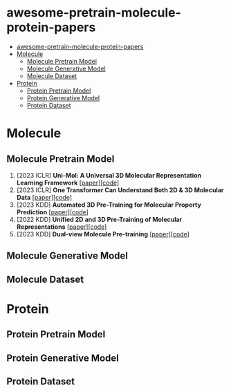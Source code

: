 # awesome-pretrain-molecule-protein-papers
- [awesome-pretrain-molecule-protein-papers](#awesome-pretrain-molecule-protein-papers)
- [Molecule](#molecule)
  - [Molecule Pretrain Model](#molecule-pretrain-model)
  - [Molecule Generative Model](#molecule-generative-model)
  - [Molecule Dataset](#molecule-dataset)
- [Protein](#protein)
  - [Protein Pretrain Model](#protein-pretrain-model)
  - [Protein Generative Model](#protein-generative-model)
  - [Protein Dataset](#protein-dataset)

# Molecule
## Molecule Pretrain Model
1. [2023 ICLR] **Uni-Mol: A Universal 3D Molecular Representation Learning Framework** [[paper]](https://openreview.net/forum?id=6K2RM6wVqKu)[[code]]( https://github.com/dptech-corp/Uni-Mol.)
1. [2023 ICLR] **One Transformer Can Understand Both 2D & 3D Molecular Data** [[paper]](https://arxiv.org/pdf/2210.01765.pdf)[[code]](https://github.com/lsj2408/Transformer-M)
1. [2023 KDD] **Automated 3D Pre-Training for Molecular Property Prediction** [[paper]](https://arxiv.org/pdf/2306.07812.pdf)[[code]](https://github.com/LARS-research/3D-PGT)
1. [2022 KDD] **Unified 2D and 3D Pre-Training of Molecular Representations** [[paper]](https://arxiv.org/pdf/2207.08806.pdf)[[code]](https://github.com/teslacool/UnifiedMolPretrain)
1. [2023 KDD] **Dual-view Molecule Pre-training** [[paper]](https://dl.acm.org/doi/pdf/10.1145/3580305.3599317)[[code]](https://github.com/microsoft/DVMP)

## Molecule Generative Model

## Molecule Dataset

# Protein 

## Protein Pretrain Model

## Protein Generative Model

## Protein Dataset